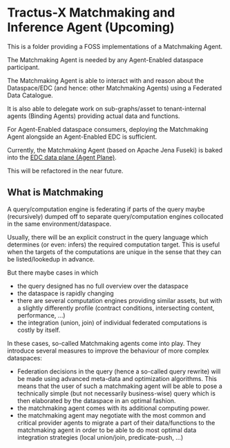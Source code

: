 <!--
 * Copyright (C) 2022-2023 Catena-X Association and others. 
 * 
 * This program and the accompanying materials are made available under the
 * terms of the Apache License 2.0 which is available at
 * http://www.apache.org/licenses/.
 * 
 * SPDX-FileType: DOCUMENTATION
 * SPDX-FileCopyrightText: 2022-2023 Catena-X Association
 * SPDX-License-Identifier: Apache-2.0
-->

# Tractus-X Matchmaking and Inference Agent (Upcoming)

This is a folder providing a FOSS implementations of a Matchmaking Agent.

The Matchmaking Agent is needed by any Agent-Enabled dataspace participant. 

The Matchmaking Agent is able to interact with and reason about the Dataspace/EDC (and hence: other Matchmaking Agents) 
using a Federated Data Catalogue. 

It is also able to delegate work on sub-graphs/asset to tenant-internal agents (Binding Agents) providing actual data and functions. 

For Agent-Enabled dataspace consumers, deploying the Matchmaking Agent alongside an Agent-Enabled EDC is sufficient.

Currently, the Matchmaking Agent (based on Apache Jena Fuseki) is baked into the [EDC data plane (Agent Plane)](https://github.com/eclipse-tractusx/knowledge-agents-edc/tree/main/agent-plane/agent-plane-protocol/src/main/java/org/eclipse/tractusx/agents/edc/sparql). 

This will be refactored in the near future.

## What is Matchmaking

A query/computation engine is federating if parts of the query maybe (recursively) dumped off to separate query/computation engines collocated in the same environment/dataspace.

Usually, there will be an explicit construct in the query language which determines (or even: infers) the required computation target. This is useful when the targets of the computations are unique in the sense that they can be listed/lookedup in advance.

But there maybe cases in which 
* the query designed has no full overview over the dataspace
* the dataspace is rapidly changing
* there are several computation engines providing similar assets, but with a slightly differently profile (contract conditions, intersecting content, performance, ...)
* the integration (union, join) of individual federated computations is costly by itself.

In these cases, so-called Matchmaking agents come into play. They introduce several measures to improve the behaviour of more complex dataspaces:
* Federation decisions in the query (hence a so-called query rewrite) will be made using advanced meta-data and optimization algorithms. This means that the user of such a matchmaking agent will be able to pose a technically simple (but not necessarily business-wise) query which is then elaborated by the dataspace in an optimal fashion.
* the matchmaking agent comes with its additional computing power.
* the matchmaking agent may negotiate with the most common and critical provider agents to migrate a part of their data/functions to the matchmaking agent in order to be able to do most optimal data integration strategies (local union/join, predicate-push, ...)







